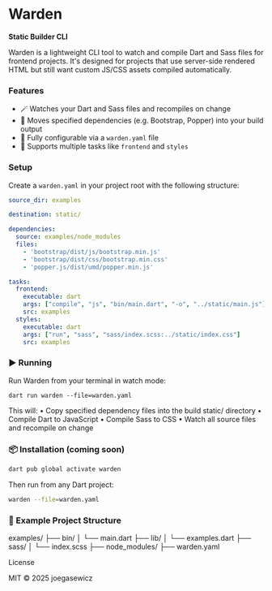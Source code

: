 # Warden
**Static Builder CLI**

Warden is a lightweight CLI tool to watch and compile Dart and Sass files for frontend projects. It's designed for projects that use server-side rendered HTML but still want custom JS/CSS assets compiled automatically.

### Features
- 🪄 Watches your Dart and Sass files and recompiles on change  
- 🧱 Moves specified dependencies (e.g. Bootstrap, Popper) into your build output  
- 📁 Fully configurable via a `warden.yaml` file  
- 🧵 Supports multiple tasks like `frontend` and `styles`

### Setup
Create a `warden.yaml` in your project root with the following structure:

```yaml
source_dir: examples

destination: static/

dependencies:
  source: examples/node_modules
  files:
    - 'bootstrap/dist/js/bootstrap.min.js'
    - 'bootstrap/dist/css/bootstrap.min.css'
    - 'popper.js/dist/umd/popper.min.js'

tasks:
  frontend:
    executable: dart
    args: ["compile", "js", "bin/main.dart", "-o", "../static/main.js"]
    src: examples
  styles:
    executable: dart
    args: ["run", "sass", "sass/index.scss:../static/index.css"]
    src: examples
```

### ▶️ Running
Run Warden from your terminal in watch mode:
```
dart run warden --file=warden.yaml
```
This will:
	•	Copy specified dependency files into the build static/ directory
	•	Compile Dart to JavaScript
	•	Compile Sass to CSS
	•	Watch all source files and recompile on change


### 📦 Installation (coming soon)

```bash
dart pub global activate warden
```
Then run from any Dart project:
```bash
warden --file=warden.yaml
```

### 🧪 Example Project Structure
examples/
├── bin/
│   └── main.dart
├── lib/
│   └── examples.dart
├── sass/
│   └── index.scss
├── node_modules/
├── warden.yaml

License

MIT © 2025 joegasewicz

